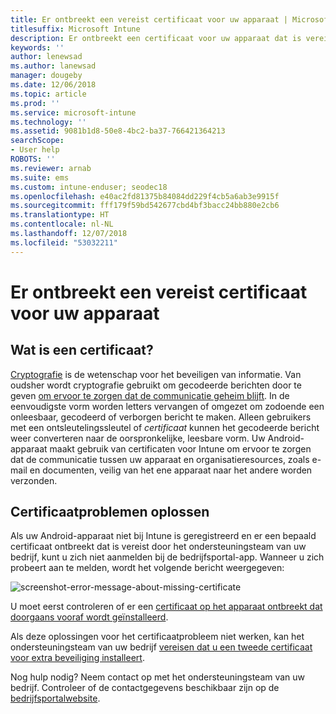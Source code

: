 ```yaml
---
title: Er ontbreekt een vereist certificaat voor uw apparaat | Microsoft Docs
titlesuffix: Microsoft Intune
description: Er ontbreekt een certificaat voor uw apparaat dat is vereist door het ondersteuningsteam van uw bedrijf.
keywords: ''
author: lenewsad
ms.author: lanewsad
manager: dougeby
ms.date: 12/06/2018
ms.topic: article
ms.prod: ''
ms.service: microsoft-intune
ms.technology: ''
ms.assetid: 9081b1d8-50e8-4bc2-ba37-766421364213
searchScope:
- User help
ROBOTS: ''
ms.reviewer: arnab
ms.suite: ems
ms.custom: intune-enduser; seodec18
ms.openlocfilehash: e40ac2fd81375b84084dd229f4cb5a6ab3e9915f
ms.sourcegitcommit: fff179f59bd542677cbd4bf3bacc24bb880e2cb6
ms.translationtype: HT
ms.contentlocale: nl-NL
ms.lasthandoff: 12/07/2018
ms.locfileid: "53032211"
---
```

# <a name="your-device-is-missing-a-required-certificate"></a>Er ontbreekt een vereist certificaat voor uw apparaat

## <a name="whats-a-certificate"></a>Wat is een certificaat?

[Cryptografie](https://technet.microsoft.com/library/cc962030.aspx) is de wetenschap voor het beveiligen van informatie. Van oudsher wordt cryptografie gebruikt om gecodeerde berichten door te geven [om ervoor te zorgen dat de communicatie geheim blijft](https://technet.microsoft.com/library/cc962019.aspx). In de eenvoudigste vorm worden letters vervangen of omgezet om zodoende een onleesbaar, gecodeerd of verborgen bericht te maken. Alleen gebruikers met een ontsleutelingssleutel of _certificaat_ kunnen het gecodeerde bericht weer converteren naar de oorspronkelijke, leesbare vorm. Uw Android-apparaat maakt gebruik van certificaten voor Intune om ervoor te zorgen dat de communicatie tussen uw apparaat en organisatieresources, zoals e-mail en documenten, veilig van het ene apparaat naar het andere worden verzonden.

## <a name="fixing-certificate-issues"></a>Certificaatproblemen oplossen

Als uw Android-apparaat niet bij Intune is geregistreerd en er een bepaald certificaat ontbreekt dat is vereist door het ondersteuningsteam van uw bedrijf, kunt u zich niet aanmelden bij de bedrijfsportal-app. Wanneer u zich probeert aan te melden, wordt het volgende bericht weergegeven:

![screenshot-error-message-about-missing-certificate](./media/andr-cert_install-1-cert_missing.png)

U moet eerst controleren of er een [certificaat op het apparaat ontbreekt dat doorgaans vooraf wordt geïnstalleerd](your-device-is-missing-a-preinstalled-certificate-android.md).

Als deze oplossingen voor het certificaatprobleem niet werken, kan het ondersteuningsteam van uw bedrijf [vereisen dat u een tweede certificaat voor extra beveiliging installeert](your-device-is-missing-an-IT-required-certificate-android.md).

Nog hulp nodig? Neem contact op met het ondersteuningsteam van uw bedrijf. Controleer of de contactgegevens beschikbaar zijn op de [bedrijfsportalwebsite](https://go.microsoft.com/fwlink/?linkid=2010980).
